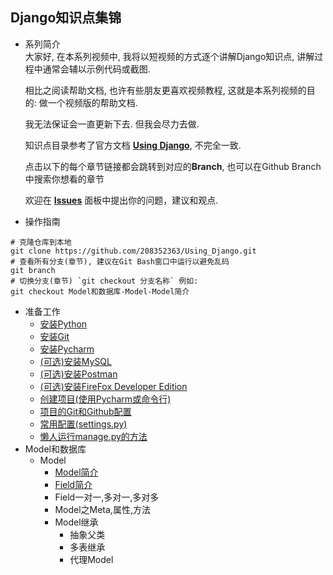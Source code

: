 Django知识点集锦
---
* 系列简介  
    大家好, 在本系列视频中, 我将以短视频的方式逐个讲解Django知识点, 讲解过程中通常会辅以示例代码或截图. 
    
    相比之阅读帮助文档, 也许有些朋友更喜欢视频教程, 这就是本系列视频的目的: 做一个视频版的帮助文档.
    
    我无法保证会一直更新下去. 但我会尽力去做. 
    
    知识点目录参考了官方文档 [**Using Django**](https://docs.djangoproject.com/en/3.0/topics/), 不完全一致.
    
    点击以下的每个章节链接都会跳转到对应的**Branch**, 也可以在Github Branch中搜索你想看的章节
    
    欢迎在 [**Issues**](https://github.com/208352363/Using_Django/issues) 面板中提出你的问题，建议和观点.
* 操作指南 
```shell script
# 克隆仓库到本地
git clone https://github.com/208352363/Using_Django.git
# 查看所有分支(章节), 建议在Git Bash窗口中运行以避免乱码
git branch
# 切换分支(章节) `git checkout 分支名称` 例如:
git checkout Model和数据库-Model-Model简介
```
* 准备工作
    * [安装Python](https://github.com/208352363/Using_Django/tree/%E5%87%86%E5%A4%87%E5%B7%A5%E4%BD%9C-%E5%AE%89%E8%A3%85Python)
    * [安装Git](https://github.com/208352363/Using_Django/tree/%E5%87%86%E5%A4%87%E5%B7%A5%E4%BD%9C-%E5%AE%89%E8%A3%85Git)
    * [安装Pycharm](https://github.com/208352363/Using_Django/tree/%E5%87%86%E5%A4%87%E5%B7%A5%E4%BD%9C-%E5%AE%89%E8%A3%85Pycharm)
    * [(可选)安装MySQL](https://github.com/208352363/Using_Django/tree/%E5%87%86%E5%A4%87%E5%B7%A5%E4%BD%9C-(%E5%8F%AF%E9%80%89)%E5%AE%89%E8%A3%85MySQL)
    * [(可选)安装Postman](https://github.com/208352363/Using_Django/tree/%E5%87%86%E5%A4%87%E5%B7%A5%E4%BD%9C-(%E5%8F%AF%E9%80%89)%E5%AE%89%E8%A3%85Postman)
    * [(可选)安装FireFox Developer Edition](https://github.com/208352363/Using_Django/tree/%E5%87%86%E5%A4%87%E5%B7%A5%E4%BD%9C-(%E5%8F%AF%E9%80%89)%E5%AE%89%E8%A3%85FireFox-Developer-Edition)
    * [创建项目(使用Pycharm或命令行)](https://github.com/208352363/Using_Django/tree/%E5%87%86%E5%A4%87%E5%B7%A5%E4%BD%9C-%E5%88%9B%E5%BB%BA%E9%A1%B9%E7%9B%AE(%E4%BD%BF%E7%94%A8Pycharm%E6%88%96%E5%91%BD%E4%BB%A4%E8%A1%8C))
    * [项目的Git和Github配置](https://github.com/208352363/Using_Django/tree/%E5%87%86%E5%A4%87%E5%B7%A5%E4%BD%9C-%E5%88%9B%E5%BB%BA%E9%A1%B9%E7%9B%AE(%E4%BD%BF%E7%94%A8Pycharm%E6%88%96%E5%91%BD%E4%BB%A4%E8%A1%8C)#-3)
    * [常用配置(settings.py)](https://github.com/208352363/Using_Django/tree/%E5%87%86%E5%A4%87%E5%B7%A5%E4%BD%9C-%E5%B8%B8%E7%94%A8%E9%85%8D%E7%BD%AE(settings.py))
    * [懒人运行manage.py的方法](https://github.com/208352363/Using_Django/tree/%E5%87%86%E5%A4%87%E5%B7%A5%E4%BD%9C-%E6%87%92%E4%BA%BA%E8%BF%90%E8%A1%8Cmanage.py%E7%9A%84%E6%96%B9%E6%B3%95)
* Model和数据库
    * Model
        * [Model简介](https://github.com/208352363/Using_Django/tree/Model%E5%92%8C%E6%95%B0%E6%8D%AE%E5%BA%93-Model-Model%E7%AE%80%E4%BB%8B)
        * [Field简介](https://github.com/208352363/Using_Django/tree/Model%E5%92%8C%E6%95%B0%E6%8D%AE%E5%BA%93-Model-Field%E7%AE%80%E4%BB%8B)
        * Field一对一,多对一,多对多
        * Model之Meta,属性,方法
        * Model继承
            * 抽象父类
            * 多表继承
            * 代理Model